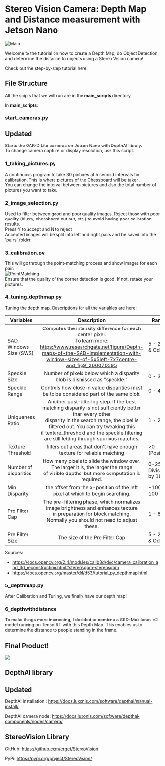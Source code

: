 # Stereo Vision Camera: Depth Map and Distance measurement with Jetson Nano

![Main](https://user-images.githubusercontent.com/75800604/112163680-37579800-8c28-11eb-9be6-ba3642a6783a.png)

Welcome to the tutorial on how to create a Depth Map, do Object Detection, and determine the distance to objects using a Stereo Vision camera!

Check out the step-by-step tutorial here: 

## File Structure

All the scipts that we will run are in the **main_scripts** directory

In **main_scripts**:

### start_cameras.py
## Updated
Starts the OAK-D Lite cameras on Jetson Nano with DepthAI library. <br /> To change camera capture or display resolution, use this script. 

### 1_taking_pictures.py
A continuous program to take 30 pictures at 5 second intervals for calibration. This is where pictures of the Chessboard will be taken.<br /> You can change the interval between pictures and also the total number of pictures you want to take. 

### 2_image_selection.py
Used to filter between good and poor quality images. Reject those with poor quality (blurry, chessboard cut out, etc.) to avoid having poor calibration results.  <br />
Press Y to accept and N to reject <br />
Accepted images will be split into left and right pairs and be saved into the 'pairs' folder.

### 3_calibration.py
This will go through the point-matching process and show images for each pair: <br />
![PointMatching](https://user-images.githubusercontent.com/75800604/112166857-fc0a9880-8c2a-11eb-8450-d82d3594171d.png) <br />
Ensure that the quality of the corner detection is good. If not, retake your pictures.

### 4_tuning_depthmap.py
Tuning the depth map. Descriptions for all the variables are here:

| Variables  | Description | Range |
| ------------- |:-------------:| ------------- |
| SAD Windows Size (SWS) | Computes the intensity difference for each center pixel. <br /> To learn more: https://www.researchgate.net/figure/Depth-maps-of-the-SAD-implementation-with-window-sizes-of-5x5left-7x7centre-and_fig9_266070395 | 5 - 255 & Odd |
| Speckle Size      | Number of pixels below which a disparity blob is dismissed as "speckle."  | 0 - 300 |
| Speckle Range  | Controls how close in value disparities must be to be considered part of the same blob.    | 0 - 40 |
|   Uniqueness Ratio   |   Another post-filtering step. If the best matching disparity is not sufficiently better than every other<br /> disparity in the search range, the pixel is filtered out.  You can try tweaking this<br /> if texture_threshold and the speckle filtering are still letting through spurious matches.  | 1 - 20 |
|   Texture Threshold   |   filters out areas that don't have enough texture for reliable matching   | >0 (Positive) |
|   Number of disparities   |   How many pixels to slide the window over. The larger it is, the larger the range <br /> of visible depths, but more computation is required.   | 0-256 & Divisible by 16 |
|   Min Disparity   |   the offset from the x-position of the left pixel at which to begin searching.   | -100 - 100 | 
|  Pre Filter Cap  | The pre-filtering phase, which normalizes image brightness and enhances texture <br /> in preparation for block matching.<br /> Normally you should not need to adjust these.    | 1 - 63 |
| Pre Filter Size | The size of the Pre Filter Cap | 5 - 255 & Odd |

Sources: 
* https://docs.opencv.org/2.4/modules/calib3d/doc/camera_calibration_and_3d_reconstruction.html#stereosgbm-stereosgbm
* https://docs.opencv.org/master/dd/d53/tutorial_py_depthmap.html

### 5_depthmap.py
After Calibration and Tuning, we finally have our depth map! 

### 6_depthwithdistance
To make things more interesting, I decided to combine a SSD-Mobilenet-v2 model running on TensorRT with this Depth Map. This enables us to determine the distance to people standing in the frame.  <br />

## Final Product!
[![](http://img.youtube.com/vi/NMsWMYsgkow/0.jpg)](http://www.youtube.com/watch?v=NMsWMYsgkow "Distance with Depth demo")



## DepthAI library
## Updated
DepthAI installation : https://docs.luxonis.com/software/depthai/manual-install/

DepthAI camera node: https://docs.luxonis.com/software/depthai-components/nodes/camera/

## StereoVision Library
GitHub: https://github.com/erget/StereoVision

PyPi: https://pypi.org/project/StereoVision/

